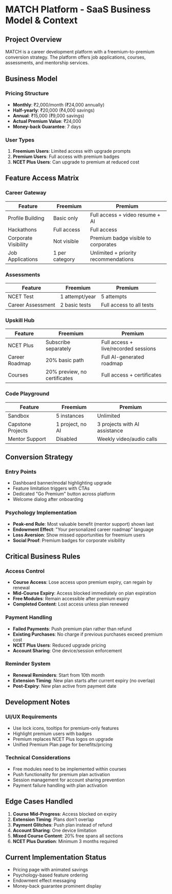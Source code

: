 # MATCH Platform - SaaS Business Model & Context

## Project Overview
MATCH is a career development platform with a freemium-to-premium conversion strategy. The platform offers job applications, courses, assessments, and mentorship services.

## Business Model

### Pricing Structure
- **Monthly**: ₹2,000/month (₹24,000 annually)
- **Half-yearly**: ₹20,000 (₹4,000 savings)
- **Annual**: ₹15,000 (₹9,000 savings)
- **Actual Premium Value**: ₹24,000
- **Money-back Guarantee**: 7 days

### User Types
1. **Freemium Users**: Limited access with upgrade prompts
2. **Premium Users**: Full access with premium badges
3. **NCET Plus Users**: Can upgrade to premium at reduced cost

## Feature Access Matrix

### Career Gateway
| Feature | Freemium | Premium |
|---------|----------|---------|
| Profile Building | Basic only | Full access + video resume + AI |
| Hackathons | Full access | Full access |
| Corporate Visibility | Not visible | Premium badge visible to corporates |
| Job Applications | 1 per category | Unlimited + priority recommendations |

### Assessments
| Feature | Freemium | Premium |
|---------|----------|---------|
| NCET Test | 1 attempt/year | 5 attempts |
| Career Assessment | 2 basic tests | Full access to all tests |

### Upskill Hub
| Feature | Freemium | Premium |
|---------|----------|---------|
| NCET Plus | Subscribe separately | Full access + live/recorded sessions |
| Career Roadmap | 20% basic path | Full AI-generated roadmap |
| Courses | 20% preview, no certificates | Full access + certificates |

### Code Playground
| Feature | Freemium | Premium |
|---------|----------|---------|
| Sandbox | 5 instances | Unlimited |
| Capstone Projects | 1 project, no AI | 3 projects with AI assistance |
| Mentor Support | Disabled | Weekly video/audio calls |

## Conversion Strategy

### Entry Points
- Dashboard banner/modal highlighting upgrade
- Feature limitation triggers with CTAs
- Dedicated "Go Premium" button across platform
- Welcome dialog after onboarding

### Psychology Implementation
- **Peak-end Rule**: Most valuable benefit (mentor support) shown last
- **Endowment Effect**: "Your personalized career roadmap" language
- **Loss Aversion**: Show missed opportunities for freemium users
- **Social Proof**: Premium badges for corporate visibility

## Critical Business Rules

### Access Control
- **Course Access**: Lose access upon premium expiry, can regain by renewal
- **Mid-Course Expiry**: Access blocked immediately on plan expiration
- **Free Modules**: Remain accessible after premium expiry
- **Completed Content**: Lost access unless plan renewed

### Payment Handling
- **Failed Payments**: Push premium plan rather than refund
- **Existing Purchases**: No charge if previous purchases exceed premium cost
- **NCET Plus Users**: Reduced upgrade pricing
- **Account Sharing**: One device/session enforcement

### Reminder System
- **Renewal Reminders**: Start from 10th month
- **Extension Timing**: New plan starts after current expiry (no overlap)
- **Post-Expiry**: New plan active from payment date

## Development Notes

### UI/UX Requirements
- Use lock icons, tooltips for premium-only features
- Highlight premium users with badges
- Premium replaces NCET Plus logos on upgrade
- Unified Premium Plan page for benefits/pricing

### Technical Considerations
- Free modules need to be implemented within courses
- Push functionality for premium plan activation
- Session management for account sharing prevention
- Payment failure handling with plan activation

## Edge Cases Handled

1. **Course Mid-Progress**: Access blocked on expiry
2. **Extension Timing**: Plans don't overlap
3. **Payment Glitches**: Push plan instead of refund
4. **Account Sharing**: One device limitation
5. **Mixed Course Content**: 20% free spans all sections
6. **NCET Plus Duration**: Minimum 3 months required

## Current Implementation Status
- Pricing page with animated savings
- Psychology-based feature ordering
- Endowment effect messaging
- Money-back guarantee prominent display